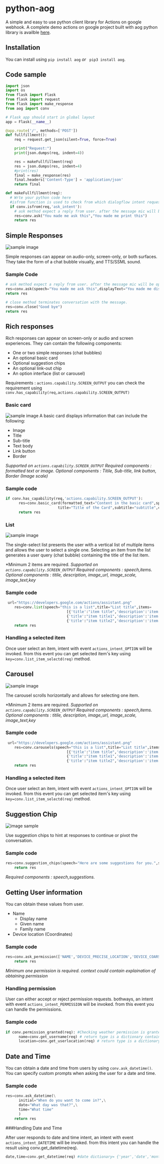 # python-aog

A simple and easy to use python client library for Actions on google webhook.
A complete demo actions on google project built with aog python library is availble [here](https://github.com/DeveloperBibin/Demo-python-aog).



## Installation

You can install using ``` pip install aog ``` *or* ``` pip3 install aog```.



## Code sample


```python
import json
import os
from flask import Flask
from flask import request
from flask import make_response
from aog import conv

# Flask app should start in global layout
app = Flask(__name__)

@app.route('/', methods=['POST'])
def fullfillment():
    req = request.get_json(silent=True, force=True)

    print("Request:")
    print(json.dumps(req, indent=4))

    res = makeFullfillment(req)
    res = json.dumps(res, indent=4)
    #print(res)
    final = make_response(res)
    final.headers['Content-Type'] = 'application/json'
    return final

def makeFullfillment(req):
  # Wrte your python code here
  #isfrom function is used to check from which dialogflow intent request came from.
  if conv.isfrom(req,'ask_intent'): 
    # ask method expect a reply from user. after the message mic will be open for user to reply.
    res=conv.ask("You made me ask this","You made me print this")
    return res

```    

## Simple Responses

![sample image](https://developers.google.com/actions/images/geeknum-simpleresponse.svg) <!-- .element height="50%" width="50%" -->

Simple responses can appear on audio-only, screen-only, or both surfaces. They take the form of a chat bubble visually, and TTS/SSML sound.

### Sample Code

```python
# ask method expect a reply from user. after the message mic will be open for user to reply.
res=conv.ask(speech="You made me ask this",displayText="You made me display this")
return res

```
 
```python
# close method terminates conversation with the message. 
res=conv.close("Good bye")
return res

```
 

## Rich responses

Rich responses can appear on screen-only or audio and screen experiences. They can contain the following components:

- One or two simple responses (chat bubbles)
- An optional basic card
- Optional suggestion chips
- An optional link-out chip
- An option interface (list or carousel)

Requirements : ```actions.capability.SCREEN_OUTPUT``` you can check the requirement using ```conv.has_capability(req,actions.capability.SCREEN_OUTPUT)```

### Basic card

![sample image](https://developers.google.com/actions/images/geeknum-card.svg)
A basic card displays information that can include the following:

- Image
- Title
- Sub-title
- Text body
- Link button
- Border

*Supported on ```actions.capability.SCREEN_OUTPUT```*
*Required components : formatted text or image.*
*Optional components : Titile, Sub-title, link button, Border (Image scale)*

### Sample code

```python 
if conv.has_capability(req,'actions.capability.SCREEN_OUTPUT'):  
      res=conv.basic_card(formatted_text="Content in the basic card",speech="You made me say this",\
                        title="Title of the Card",subtitle="subtitle",card_image=url,link_title="Link Title",link_url=url,image_scale="CROPPED")
      return res

 ```



### List

![sample image](https://developers.google.com/actions/images/geeknum-list.svg)

The single-select list presents the user with a vertical list of multiple items and allows the user to select a single one. Selecting an item from the list generates a user query (chat bubble) containing the title of the list item.

*Minimum 2 items are required.
*Supported on ```actions.capability.SCREEN_OUTPUT```*
*Required components : speech,items.*
*Optional components : titile, description, image_url, image_scale, image_text,key*

### Sample code

```python
 url="https://developers.google.com/actions/assistant.png"
    res=conv.list(speech="this is a list",title="List title",items=
                            [{'title':"item title",'description':'item description','image_url':url,'image_text':'image here','key':'your_key','synonyms':['one1','two1']},\
                            {'title':"item title1",'description':'item description1','image_url':url,'image_text':'image here1','key':'your_key1','synonyms':['one2','two2']},\
                            {'title':"item title2",'description':'item description1','image_url':url,'image_text':'image here1','key':'your_key2','synonyms':['one3','two3']}])
    return res

```


### Handling a selected item

Once user select an item, intent with event ```actions_intent_OPTION``` will be invoked. from this event you can get selected item's key using ```key=conv.list_item_selectd(req)``` method.


## Carousel

![sample image](https://developers.google.com/actions/images/geeknum-carousel.svg)

The carousel scrolls horizontally and allows for selecting one item.


*Minimum 2 items are required.
*Supported on ```actions.capability.SCREEN_OUTPUT```*
*Required components : speech,items.*
*Optional components : titile, description, image_url, image_scale, image_text,key*


### Sample code

```python
 url="https://developers.google.com/actions/assistant.png"
    res=conv.carousels(speech="this is a list",title="List title",items=
                            [{'title':"item title",'description':'item description','image_url':url,'image_text':'image here','key':'your_key','synonyms':['one1','two1']},\
                            {'title':"item title1",'description':'item description1','image_url':url,'image_text':'image here1','key':'your_key1','synonyms':['one2','two2']},\
                            {'title':"item title2",'description':'item description1','image_url':url,'image_text':'image here1','key':'your_key2','synonyms':['one3','two3']}])
    return res

```


### Handling a selected item

Once user select an item, intent with event ```actions_intent_OPTION``` will be invoked. from this event you can get selected item's key using ```key=conv.list_item_selectd(req)``` method.


## Suggestion Chip

![image sample](https://developers.google.com/actions/images/geeknum-chip.svg)

Use suggestion chips to hint at responses to continue or pivot the conversation.

### Sample code

```python
res=conv.suggestion_chips(speech="Here are some suggestions for you.",suggestions=['suggestion1','suggestion2','suggestion3'])
    return res
```

*Required components : speech,suggestions.*


## Getting User information

You can obtain these values from user.

- Name
  - Display name
  - Given name
  - Family name
- Device location (Coordinates)

### Sample code

```python
res=conv.ask_permission(['NAME','DEVICE_PRECISE_LOCATION','DEVICE_COARSE_LOCATION'],context="To get you know better")
    return res
```

*Minimum one permission is required.*
*context could contain explaination of obtaining permission*

### Handling permission 

User can either accept or reject permission requests. bothways, an intent with event ```actions_intent_PERMISSION``` will be invoked. from this event you can handle the permissions.

### Sample code

```python
if conv.permission_granted(req): #Checking weather permission is granted or not.
      name=conv.get_username(req) # return type is a dictionary contains {displayName,givenName,familyName}
      location=conv.get_userlocation(req) # return type is a dictionary contains {latitude,longitude}
``` 

## Date and Time

You can obtain a date and time from users by using ```conv.ask_datetime()```. You can specify custom prompts when asking the user for a date and time.

### Sample code

```python
res=conv.ask_datetime(\
      initial="When do you want to come in?",\
      date="What day was that?",\
      time="What time"
      )
    return res
```

###Handling Date and Time

After user responds to date and time intent, an intent with event ```actions_intent_DATETIME``` will be invoked. from this intent you can handle the result using conv.get_datetime(req).
```python
date,time=conv.get_datetime(req) #date dictionary= {'year','date','month'} ,time dictionary ={hours and time} 
```



    
